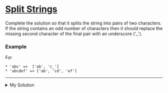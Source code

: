 # [Split Strings](https://www.codewars.com/kata/515de9ae9dcfc28eb6000001)

Complete the solution so that it splits the string into pairs of two characters. If the string contains an odd number of characters then it should replace the missing second character of the final pair with an underscore ('\_').

### Example

For

```
* 'abc' =>  ['ab', 'c_']
* 'abcdef' => ['ab', 'cd', 'ef']
```

---

<details><summary>My Solution</summary>

```js
function solution(str) {
  const pairs = []
  for (let i = 0; i < str.length; i += 2) {
    const pair = str.slice(i, i + 2).padEnd(2, '_')
    pairs.push(pair)
  }
  return pairs
}
```

</details>
